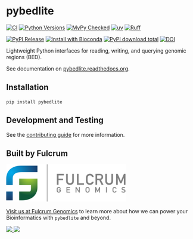 # pybedlite

[![CI][ci-img]][ci-link]
[![Python Versions][py-img]][py-link]
[![MyPy Checked][mypy-img]][mypy-link]
[![uv][uv-img]][uv-link]
[![Ruff][ruff-img]][ruff-link]

[![PyPI Release][pypi-img]][pypi-link]
[![Install with Bioconda][bioconda-img]][bioconda-link]
[![PyPI download total][downloads-img]][downloads-link]
[![DOI][doi-img]][doi-link]

[ci-img]: https://github.com/fulcrumgenomics/pybedlite/actions/workflows/python_package.yml/badge.svg?branch=main
[ci-link]: https://github.com/fulcrumgenomics/pybedlite/actions/workflows/python_package.yml?query=branch%3Amain
[py-img]: https://img.shields.io/badge/python-3.10_|_3.11_|_3.12_|_3.13-blue
[py-link]: https://www.python.org/
[mypy-img]: http://www.mypy-lang.org/static/mypy_badge.svg
[mypy-link]: http://mypy-lang.org/
[uv-img]: https://img.shields.io/endpoint?url=https://raw.githubusercontent.com/astral-sh/uv/main/assets/badge/v0.json
[uv-link]: https://docs.astral.sh/uv/
[ruff-img]: https://img.shields.io/endpoint?url=https://raw.githubusercontent.com/astral-sh/ruff/main/assets/badge/v2.json
[ruff-link]: https://docs.astral.sh/ruff/

[pypi-img]: https://badge.fury.io/py/pybedlite.svg
[pypi-link]: https://badge.fury.io/py/pybedlite
[bioconda-img]: https://img.shields.io/badge/Install%20with-bioconda-brightgreen.svg
[bioconda-link]: http://bioconda.github.io/recipes/pybedlite/README.html
[downloads-img]: https://img.shields.io/pypi/dm/pybedlite
[downloads-link]: https://pypi.python.org/pypi/pybedlite
[doi-img]: https://zenodo.org/badge/442541029.svg
[doi-link]: https://doi.org/10.5281/zenodo.11223166

Lightweight Python interfaces for reading, writing, and querying genomic regions (BED).

See documentation on [pybedlite.readthedocs.org](http://pybedlite.readthedocs.org/en/stable).

## Installation

```console
pip install pybedlite
```

## Development and Testing

See the [contributing guide](./CONTRIBUTING.md) for more information.

## Built by Fulcrum

<p>
  <a href="https://fulcrumgenomics.com">
    <img src=".github/logos/fulcrumgenomics.svg" alt="Fulcrum Genomics" height="100"/>
  </a>
</p>

[Visit us at Fulcrum Genomics][fulcrum-link] to learn more about how we can power your Bioinformatics with `pybedlite` and beyond.

<a href="mailto:contact@fulcrumgenomics.com?subject=[GitHub inquiry]">
  <img src="https://img.shields.io/badge/Email_us-brightgreen.svg?&style=for-the-badge&logo=gmail&logoColor=white"/>
</a>
<a href="https://www.fulcrumgenomics.com">
  <img src="https://img.shields.io/badge/Visit_Us-blue.svg?&style=for-the-badge&logo=wordpress&logoColor=white"/>
</a>

[fulcrum-link]: https://www.fulcrumgenomics.com
